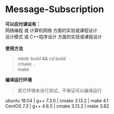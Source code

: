# Message-Subscription

**可以应付课设有：** <br>
网络编程 或 计算机网络   方面的实验或课程设计 <br>
设计模式 或 C++程序设计  方面的实验或课程设计 <br>
<br>
**使用方法** <br>
> mkdir build && cd build <br>
cmake .. <br>
make

**编译运行环境**
> 其它环境未进行测试，不保证可以编译运行

ubuntu 18.04 | g++ 7.3.0 | cmake 3.13.2 | make 4.1 <br>
CentOS 7.3 | g++ 4.8.5 | cmake 3.13.2 | make 3.82 <br>